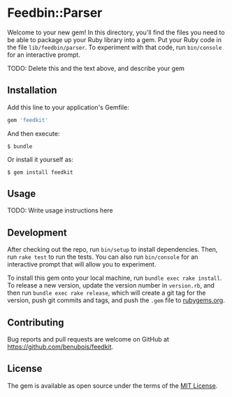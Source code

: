 # Feedbin::Parser

Welcome to your new gem! In this directory, you'll find the files you need to be able to package up your Ruby library into a gem. Put your Ruby code in the file `lib/feedbin/parser`. To experiment with that code, run `bin/console` for an interactive prompt.

TODO: Delete this and the text above, and describe your gem

## Installation

Add this line to your application's Gemfile:

```ruby
gem 'feedkit'
```

And then execute:

    $ bundle

Or install it yourself as:

    $ gem install feedkit

## Usage

TODO: Write usage instructions here

## Development

After checking out the repo, run `bin/setup` to install dependencies. Then, run `rake test` to run the tests. You can also run `bin/console` for an interactive prompt that will allow you to experiment.

To install this gem onto your local machine, run `bundle exec rake install`. To release a new version, update the version number in `version.rb`, and then run `bundle exec rake release`, which will create a git tag for the version, push git commits and tags, and push the `.gem` file to [rubygems.org](https://rubygems.org).

## Contributing

Bug reports and pull requests are welcome on GitHub at https://github.com/benubois/feedkit.

## License

The gem is available as open source under the terms of the [MIT License](https://opensource.org/licenses/MIT).
